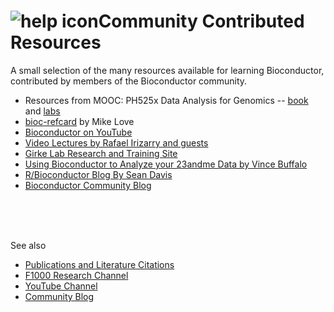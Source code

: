 <h1><img src="/images/icons/help.gif" alt="help icon" />Community Contributed Resources</h1>

<p class="news-item text-large">
  A small selection of the many resources available for learning Bioconductor,
  contributed by members of the Bioconductor community.
</p>

* Resources from MOOC: PH525x Data Analysis for Genomics --
  	       [book](http://genomicsclass.github.io/book/) and [labs](https://github.com/genomicsclass/labs)
* [bioc-refcard](https://github.com/mikelove/bioc-refcard/tree/master) by Mike Love
* [Bioconductor on YouTube](https://www.youtube.com/@bioconductor)
* [Video Lectures by Rafael Irizarry and guests](http://www.youtube.com/user/RafalabChannel?feature=watch)
* [Girke Lab Research and Training Site](https://girke.bioinformatics.ucr.edu/)
* [Using Bioconductor to Analyze your 23andme Data by Vince Buffalo](https://vincebuffalo.com/blog/2012/03/12/using-bioconductor-to-analyze-your-23andme-data.html)
* [R/Bioconductor Blog By Sean Davis](https://seandavi.github.io/post/)
* [Bioconductor Community Blog](https://bioconductor.github.io/biocblog/)

<br><br><br>
<p class="news-item text-large"> See also </p>
<ul>
<li>
<a class="text-large format-underline" href="/help/publications">Publications
and Literature Citations</a>
</li>
<li>
<a class="text-large format-underline" href="http://f1000research.com/channels/bioconductor"
        >F1000 Research Channel</a>
</li>
<li>
<a class="text-large format-underline" href="https://www.youtube.com/user/bioconductor"
        >YouTube Channel</a>
</li>
<li>
<a class="text-large format-underline" href="https://bioconductor.github.io/biocblog"
        >Community Blog</a>
</li>
</ul>